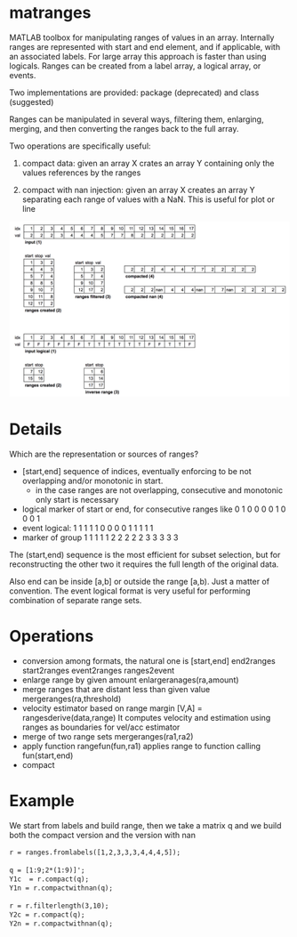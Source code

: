 # matranges #

MATLAB toolbox for manipulating ranges of values in an array. Internally ranges are represented with start and end element, and if applicable, with an associated labels. For large array this approach is faster than using logicals. Ranges can be created from a label array, a logical array, or events.

Two implementations are provided: package (deprecated) and class (suggested)

Ranges can be manipulated in several ways, filtering them, enlarging, merging, and then converting the ranges back to the full array. 

Two operations are specifically useful: 

1) compact data: given an array X crates an array Y containing only the values references by the ranges

2) compact with nan injection: given an array X creates an array Y separating each range of values with a NaN. This is useful for plot or line

![Concept and operations](concept.png)

# Details #

Which are the representation or sources of ranges?

- [start,end] sequence of indices, eventually enforcing to be not overlapping and/or monotonic in start. 
	- in the case ranges are not overlapping, consecutive and monotonic only start is necessary
- logical marker of start or end, for consecutive ranges like 0 1 0 0 0 0 1 0 0 0 1 
- event logical: 1 1 1 1 1 0 0 0 0 1 1 1 1 1
- marker of group 1 1 1 1 1 2 2 2 2 2 3 3 3 3 3

The (start,end) sequence is the most efficient for subset selection, but for reconstructing the other two it requires the full length of the original data.

Also end can be inside [a,b] or outside the range [a,b). Just a matter of convention. The event logical format is very useful for performing combination of separate range sets.

# Operations #

- conversion among formats, the natural one is [start,end]
	end2ranges
	start2ranges
	event2ranges
	ranges2event	
- enlarge range by given amount
	enlargeranages(ra,amount)
- merge ranges that are distant less than given value
	mergeranges(ra,threshold)
- velocity estimator based on range margin
	[V,A] = rangesderive(data,range)
		It computes velocity and estimation using ranges as boundaries for vel/acc estimator
- merge of two range sets
	mergeranges(ra1,ra2)
- apply function
	rangefun(fun,ra1)
		applies range to function calling fun(start,end) 
- compact

# Example #

We start from labels and build range, then we take a matrix q and we build both the compact version and the version with nan

	r = ranges.fromlabels([1,2,3,3,3,4,4,4,5]);

	q = [1:9;2*(1:9)]';
	Y1c  = r.compact(q);
	Y1n = r.compactwithnan(q);

	r = r.filterlength(3,10);
	Y2c = r.compact(q);   
	Y2n = r.compactwithnan(q);  
